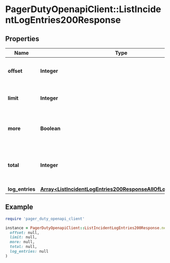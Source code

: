 # PagerDutyOpenapiClient::ListIncidentLogEntries200Response

## Properties

| Name | Type | Description | Notes |
| ---- | ---- | ----------- | ----- |
| **offset** | **Integer** | Echoes offset pagination property. | [optional][readonly] |
| **limit** | **Integer** | Echoes limit pagination property. | [optional][readonly] |
| **more** | **Boolean** | Indicates if there are additional records to return | [optional][readonly] |
| **total** | **Integer** | The total number of records matching the given query. | [optional][readonly] |
| **log_entries** | [**Array&lt;ListIncidentLogEntries200ResponseAllOfLogEntriesInner&gt;**](ListIncidentLogEntries200ResponseAllOfLogEntriesInner.md) |  |  |

## Example

```ruby
require 'pager_duty_openapi_client'

instance = PagerDutyOpenapiClient::ListIncidentLogEntries200Response.new(
  offset: null,
  limit: null,
  more: null,
  total: null,
  log_entries: null
)
```

